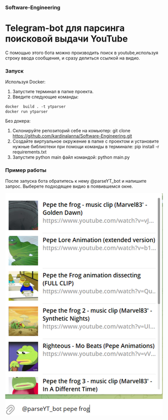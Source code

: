 ### Software-Engineering
# Telegram-bot для парсинга поисковой выдачи YouTube

С помощью этого бота можно производить поиск в youtube,используя строку ввода сообщения, и сразу делиться ссылкой на видио.

### Запуск 
Используя Docker:
   1. Запустите терминал в папке проекта.
   2. Введите следующие команды:
    
    docker  build . -t ytparser 
    docker run ytparser

Без докера:
 1. Склонируйте репозиторий себе на комьютер: git clone https://github.com/kardinalanna/Software-Engineering.git
 2. Создайте виртуальное окружение в папке с проектом и установите нужные библиотеки при помощи команды в терминале: pip install -r requirements.txt
 3. Запустите python main файл командой: python main.py
 
 ### Пример работы
После запуска бота обратитесь к нему @parseYT_bot и напишите запрос. Выберете подходящее видио в появившемся окне.

 ![exp_img](./img/exp_img.png)